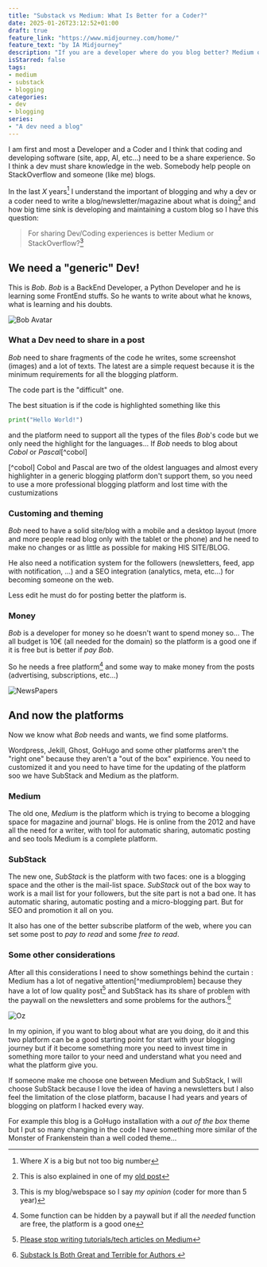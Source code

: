 ```yaml
---
title: "Substack vs Medium: What Is Better for a Coder?"
date: 2025-01-26T23:12:52+01:00
draft: true
feature_link: "https://www.midjourney.com/home/"
feature_text: "by IA Midjourney"
description: "If you are a developer where do you blog better? Medium or Substack?"
isStarred: false
tags:
- medium
- substack
- blogging
categories:
- dev
- blogging
series:
- "A dev need a blog"
---
```


I am first and most a Developer and a Coder and I think that coding and developing software (site, app, AI, etc...) need to be a share experience.
So I think a dev must share knowledge in the web. Somebody help people on StackOverflow and someone (like me) blogs.

In the last _X_ years[^1] I understand the important of blogging and why a dev or a coder need to write a blog/newsletter/magazine about what is doing[^2] and how big time sink is developing and maintaining a custom blog so I have this question:

[^1]: Where _X_ is a big but not too big number
[^2]: This is also explained in one of my [old post](https://fundor333.com/post/2020/good-developer-must-be-blogger/)

> For sharing Dev/Coding experiences is better Medium or StackOverflow?[^3]

[^3]: This is my blog/webspace so I say _my opinion_ (coder for more than 5 year)

## We need a "generic" Dev!

This is _Bob_. _Bob_ is a BackEnd Developer, a Python Developer and he is learning some FrontEnd stuffs. So he wants to write about what he knows, what is learning and his doubts.

![Bob Avatar](bob.png)

### What a Dev need to share in a post

_Bob_ need to share fragments of the code he writes, some screenshot (images) and a lot of texts. The latest are a simple request because it is the minimum requirements for all the blogging platform.

The code part is the "difficult" one.

The best situation is if the code is highlighted something like this

``` python
print("Hello World!")
```

and the platform need to support all the types of the files _Bob_'s code but we only need the highlight for the languages...
If _Bob_ needs to blog about _Cobol_ or _Pascal_[^cobol]

[^cobol] Cobol and Pascal are two of the oldest languages and almost every highlighter in a generic blogging platform don't support them, so you need to use a more professional blogging platform and lost time with the custumizations

### Customing and theming

_Bob_ need to have a solid site/blog with a mobile and a desktop layout (more and more people read blog only with the tablet or the phone) and he need to make no changes or as little as possible for making HIS SITE/BLOG.

He also need a notification system for the followers (newsletters, feed, app with notification, ...) and a SEO integration (analytics, meta, etc...) for becoming someone on the web.

Less edit he must do for posting better the platform is.

### Money

_Bob_ is a developer for money so he doesn't want to spend money so... The all budget is 10€ (all needed for the domain) so the platform is a good one if it is free but is better if _pay_ _Bob_.

So he needs a free platform[^platform_money] and some way to make money from the posts (advertising, subscriptions, etc...)

![NewsPapers](newspaper.png)

[^platform_money]: Some function can be hidden by a paywall but if all the _needed_ function are free, the platform is a good one

## And now the platforms

Now we know what _Bob_ needs and wants, we find some platforms.

Wordpress, Jekill, Ghost, GoHugo and some other platforms aren't the "right one" because they aren't a "out of the box" expirience. You need to customized it and you need to have time for the updating of the platform soo we have SubStack and Medium as the platform.

### Medium

The old one, _Medium_ is the platform which is trying to become a blogging space for magazine and journal' blogs.
He is online from the 2012 and have all the need for a writer, with tool for automatic sharing, automatic posting and seo tools Medium is a complete platform.

### SubStack

The new one, _SubStack_ is the platform with two faces: one is a blogging space and the other is the mail-list space.
_SubStack_ out of the box way to work is a mail list for your followers, but the site part is not a bad one. It has automatic sharing, automatic posting and a micro-blogging part. But for SEO and promotion it all on you.

It also has one of the better subscribe platform of the web, where you can set some post to _pay to read_ and some _free to read_.

### Some other considerations

After all this considerations I need to show somethings behind the curtain : Medium has a lot of negative attention[^mediumproblem] because they have a lot of low quality post[^otherproblem] and SubStack has its share of problem with the paywall on the newsletters and some problems for the authors.[^newsletters]

![Oz](oz.png)

[^newsletters]: [Substack Is Both Great and Terrible for Authors
](https://janefriedman.com/substack-is-both-great-and-terrible-for-authors/)

[^mediumprolem]: [Why did medium.com "fail"?](https://news.ycombinator.com/item?id=34743772)
[^otherproblem]: [Please stop writing tutorials/tech articles on Medium](https://news.ycombinator.com/item?id=24942037)

In my opinion, if you want to blog about what are you doing, do it and this two platform can be a good starting point for start with your blogging journey but if it become something more you need to invest time in something more tailor to your need and understand what you need and what the platform give you.

If someone make me choose one between Medium and SubStack, I will choose SubStack because I love the idea of having a newsletters but I also feel the limitation of the close platform, bacause I had years and years of blogging on platform I hacked every way.

For example this blog is a GoHugo installation with a _out of the box_ theme but I put so many changing in the code I have something more similar of the Monster of Frankenstein than a well coded theme...
